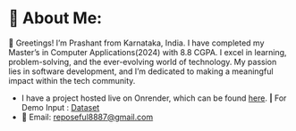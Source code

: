 # 💫 About Me:
👋 Greetings! I’m Prashant from Karnataka, India. I have completed my Master’s in Computer Applications(2024) with 8.8 CGPA. I excel in learning, problem-solving, and the ever-evolving world of technology. My passion lies in software development, and I’m dedicated to making a meaningful impact within the tech community. 

- I have a project hosted live on Onrender, which can be found [here](https://basketxpert.onrender.com/).  __|__  For Demo Input : [Dataset](https://bit.ly/basketxpert)
- 📧 Email: reposeful8887@gmail.com

